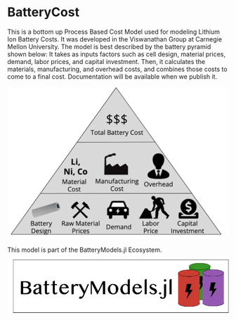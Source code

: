 # BatteryCost
This is a bottom up Process Based Cost Model used for modeling Lithium Ion Battery Costs. It was developed in the Viswanathan Group at Carnegie Mellon University. The model is best described by the battery pyramid shown below: It takes as inputs factors such as cell design, material prices, demand, labor prices, and capital investment. Then, it calculates the materials, manufacturing, and overhead costs, and combines those costs to come to a final cost. Documentation will be available when we publish it.

![](assets/BatteryPyramid.png?raw=true)

This model is part of the BatteryModels.jl Ecosystem.

![](assets/batteryModelswb.png?raw=true)
